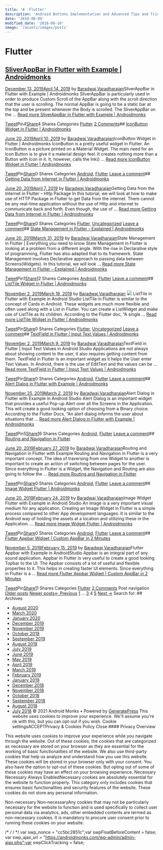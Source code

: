```yaml
---
title: '#  Flutter'
description: 'Android Buttons Implementation and Advanced Tips and Tricks Uncategorized - Buttons in Android - OverView and Implementation Android Monks'
date: '2018-08-09'
modified_date: '2018-08-10'
image: '/assets/images/posts'
---
```

#  Flutter

## [SliverAppBar in Flutter with Example | Androidmonks](https://androidmonks.com/sliverappbar-flutter/)

 [December 13, 2019April 14, 2019](https://androidmonks.com/sliverappbar-flutter/ "3:30 pm") by [Baradwaj Varadharajan](https://androidmonks.com/author/admin/ "View all posts by Baradwaj Varadharajan")SliverAppBar in Flutter with Example | Androidmonks SliverAppBar is particularly used in order to produce Custom Scroll of the AppBar along with the scroll direction that the user is scrolling. The normal AppBar is going to be a static bar at the top and be present whenever the Body is scrolled. The SliverAppBar on the … [Read more SliverAppBar in Flutter with Example | Androidmonks](https://androidmonks.com/sliverappbar-flutter/ "SliverAppBar in Flutter with Example | Androidmonks")

[Tweet](https://twitter.com/intent/tweet?text=SliverAppBar+in+Flutter+with+Example++Androidmonks&url=https%3A%2F%2Fandroidmonks.com%2Fsliverappbar-flutter%2F)Pin4[Share](https://www.facebook.com/share.php?u=https%3A%2F%2Fandroidmonks.com%2Fsliverappbar-flutter%2F)4 Shares Categories [Flutter](https://androidmonks.com/category/flutter/) [2 Comments](https://androidmonks.com/sliverappbar-flutter/#comments)## [IconButton Widget in Flutter | Androidmonks](https://androidmonks.com/iconbutton-flutter/)

 [June 20, 2019April 10, 2019](https://androidmonks.com/iconbutton-flutter/ "3:45 am") by [Baradwaj Varadharajan](https://androidmonks.com/author/admin/ "View all posts by Baradwaj Varadharajan")IconButton Widget in Flutter | Androidmonks IconButton is a pretty useful widget in Flutter. An IconButton is a picture printed on a Material Widget. The main need for an Icon Button is to give it a material design feel. It creates nothing more than a Button with Icon in it. It, however, calls the Ink() … [Read more IconButton Widget in Flutter | Androidmonks](https://androidmonks.com/iconbutton-flutter/ "IconButton Widget in Flutter | Androidmonks")

[Tweet](https://twitter.com/intent/tweet?text=IconButton+Widget+in+Flutter++Androidmonks&url=https%3A%2F%2Fandroidmonks.com%2Ficonbutton-flutter%2F)Pin[Share](https://www.facebook.com/share.php?u=https%3A%2F%2Fandroidmonks.com%2Ficonbutton-flutter%2F)0 Shares Categories [Android](https://androidmonks.com/category/android/), [Flutter](https://androidmonks.com/category/flutter/) [Leave a comment](https://androidmonks.com/iconbutton-flutter/#respond)## [Getting Data from Internet in Flutter | Androidmonks](https://androidmonks.com/data-from-internet-flutter/)

 [June 20, 2019April 7, 2019](https://androidmonks.com/data-from-internet-flutter/ "3:30 am") by [Baradwaj Varadharajan](https://androidmonks.com/author/admin/ "View all posts by Baradwaj Varadharajan")Getting Data from the Internet in Flutter – Http Package In this tutorial, we will look at how to make use of HTTP Package in Flutter to get Data from the internet. There cannot be any real-time application without the use of Http and internet to communicate back and forth. Even though, the use of … [Read more Getting Data from Internet in Flutter | Androidmonks](https://androidmonks.com/data-from-internet-flutter/ "Getting Data from Internet in Flutter | Androidmonks")

[Tweet](https://twitter.com/intent/tweet?text=Getting+Data+from+Internet+in+Flutter++Androidmonks&url=https%3A%2F%2Fandroidmonks.com%2Fdata-from-internet-flutter%2F)Pin[Share](https://www.facebook.com/share.php?u=https%3A%2F%2Fandroidmonks.com%2Fdata-from-internet-flutter%2F)0 Shares Categories [Flutter](https://androidmonks.com/category/flutter/), [Uncategorized](https://androidmonks.com/category/uncategorized/) [Leave a comment](https://androidmonks.com/data-from-internet-flutter/#respond)## [State Management in Flutter – Explained | Androidmonks](https://androidmonks.com/state-management-flutter/)

 [June 20, 2019March 31, 2019](https://androidmonks.com/state-management-flutter/ "12:30 pm") by [Baradwaj Varadharajan](https://androidmonks.com/author/admin/ "View all posts by Baradwaj Varadharajan")State Management in Flutter | Everything you need to know State Management in Flutter is looking at a problem from a different angle. With the rise in Declarative style of programming, Flutter has also adapted that to its framework. State Management involves Declarative approach to passing data between Screens(Widgets). In this tutorial, we will look … [Read more State Management in Flutter – Explained | Androidmonks](https://androidmonks.com/state-management-flutter/ "State Management in Flutter – Explained | Androidmonks")

[Tweet](https://twitter.com/intent/tweet?text=State+Management+in+Flutter+-+Explained++Androidmonks&url=https%3A%2F%2Fandroidmonks.com%2Fstate-management-flutter%2F)Pin1[Share1](https://www.facebook.com/share.php?u=https%3A%2F%2Fandroidmonks.com%2Fstate-management-flutter%2F)2 Shares Categories [Android](https://androidmonks.com/category/android/), [Flutter](https://androidmonks.com/category/flutter/) [Leave a comment](https://androidmonks.com/state-management-flutter/#respond)## [ListTile Widget in Flutter | Androidmonks](https://androidmonks.com/listtile-widget-flutter/)

 [November 2, 2019March 18, 2019](https://androidmonks.com/listtile-widget-flutter/ "9:30 am") by [Baradwaj Varadharajan](https://androidmonks.com/author/admin/ "View all posts by Baradwaj Varadharajan")  [![](data:image/gif;base64,R0lGODlhAQABAIAAAAAAAP///yH5BAEAAAAALAAAAAABAAEAAAIBRAA7)![](https://androidmonks.com/wp-content/uploads/2019/03/Screen-Shot-2019-03-18-at-4.18.17-PM.png)](https://androidmonks.com/listtile-widget-flutter/) ListTile in Flutter with Example in Android Studio ListTile in Flutter is similar to the concept of Cards in Android. These widgets are much more flexible and often used along with a List in Flutter. You can create a ListWidget and make use of ListTile as its children. According to the Flutter doc, “A single … [Read more ListTile Widget in Flutter | Androidmonks](https://androidmonks.com/listtile-widget-flutter/ "ListTile Widget in Flutter | Androidmonks")

[Tweet](https://twitter.com/intent/tweet?text=ListTile+Widget+in+Flutter++Androidmonks&url=https%3A%2F%2Fandroidmonks.com%2Flisttile-widget-flutter%2F)Pin[Share](https://www.facebook.com/share.php?u=https%3A%2F%2Fandroidmonks.com%2Flisttile-widget-flutter%2F)0 Shares Categories [Flutter](https://androidmonks.com/category/flutter/), [Uncategorized](https://androidmonks.com/category/uncategorized/) [Leave a comment](https://androidmonks.com/listtile-widget-flutter/#respond)## [TextField in Flutter | Input Text Values | Androidmonks](https://androidmonks.com/textfield-flutter/)

 [November 2, 2019March 9, 2019](https://androidmonks.com/textfield-flutter/ "1:40 am") by [Baradwaj Varadharajan](https://androidmonks.com/author/admin/ "View all posts by Baradwaj Varadharajan")TextField in Flutter | Input Text Values in Android Studio Applications are not always about showing content to the user, it also requires getting content from them. TextField in Flutter is an important widget as it helps the User enter Text Values. In Android, there is the use of EditText and the values can be … [Read more TextField in Flutter | Input Text Values | Androidmonks](https://androidmonks.com/textfield-flutter/ "TextField in Flutter | Input Text Values | Androidmonks")

[Tweet](https://twitter.com/intent/tweet?text=TextField+in+Flutter++Input+Text+Values++Androidmonks&url=https%3A%2F%2Fandroidmonks.com%2Ftextfield-flutter%2F)Pin[Share](https://www.facebook.com/share.php?u=https%3A%2F%2Fandroidmonks.com%2Ftextfield-flutter%2F)0 Shares Categories [Android](https://androidmonks.com/category/android/), [Flutter](https://androidmonks.com/category/flutter/) [Leave a comment](https://androidmonks.com/textfield-flutter/#respond)## [Alert Dialog in Flutter with Example | Androidmonks](https://androidmonks.com/alerts-dialog-flutter/)

 [November 25, 2019March 2, 2019](https://androidmonks.com/alerts-dialog-flutter/ "12:00 pm") by [Baradwaj Varadharajan](https://androidmonks.com/author/admin/ "View all posts by Baradwaj Varadharajan")Alert Dialog in Flutter with Example in Android Studio Alert Dialog is an important widget that provides a useful Pop-up Alert over all the Screens in the Application. This will create a good looking option of choosing from a Binary choice. According to the Flutter Docs, “An alert dialog informs the user about situations that … [Read more Alert Dialog in Flutter with Example | Androidmonks](https://androidmonks.com/alerts-dialog-flutter/ "Alert Dialog in Flutter with Example | Androidmonks")

[Tweet](https://twitter.com/intent/tweet?text=Alert+Dialog+in+Flutter+with+Example++Androidmonks&url=https%3A%2F%2Fandroidmonks.com%2Falerts-dialog-flutter%2F)Pin5[Share1](https://www.facebook.com/share.php?u=https%3A%2F%2Fandroidmonks.com%2Falerts-dialog-flutter%2F)6 Shares Categories [Android](https://androidmonks.com/category/android/), [Flutter](https://androidmonks.com/category/flutter/) [Leave a comment](https://androidmonks.com/alerts-dialog-flutter/#respond)## [Routing and Navigation in Flutter](https://androidmonks.com/routing-navigation-flutter/)

 [June 20, 2019February 27, 2019](https://androidmonks.com/routing-navigation-flutter/ "3:45 pm") by [Baradwaj Varadharajan](https://androidmonks.com/author/admin/ "View all posts by Baradwaj Varadharajan")Routing and Navigation in Flutter with Example Routing and Navigation in Flutter is a very important concept. The idea of traversing from one Widget to another is important to create an action of switching between pages for the user. Since everything in Flutter is a Widget, the Navigation and Routing are also going to follow the … [Read more Routing and Navigation in Flutter](https://androidmonks.com/routing-navigation-flutter/ "Routing and Navigation in Flutter")

[Tweet](https://twitter.com/intent/tweet?text=Routing+and+Navigation+in+Flutter&url=https%3A%2F%2Fandroidmonks.com%2Frouting-navigation-flutter%2F)Pin[Share](https://www.facebook.com/share.php?u=https%3A%2F%2Fandroidmonks.com%2Frouting-navigation-flutter%2F)0 Shares Categories [Android](https://androidmonks.com/category/android/), [Flutter](https://androidmonks.com/category/flutter/) [Leave a comment](https://androidmonks.com/routing-navigation-flutter/#respond)## [Image Widget Flutter | Androidmonks](https://androidmonks.com/image-widget-flutter/)

 [June 20, 2019February 24, 2019](https://androidmonks.com/image-widget-flutter/ "10:38 am") by [Baradwaj Varadharajan](https://androidmonks.com/author/admin/ "View all posts by Baradwaj Varadharajan")Image Widget Flutter with Example in Android Studio An image is a very important visual medium for any application. Creating an Image Widget in Flutter is a simple process compared to other App development languages. It is similar to the Android way of holding the assets at a location and utilizing these in the Application. … [Read more Image Widget Flutter | Androidmonks](https://androidmonks.com/image-widget-flutter/ "Image Widget Flutter | Androidmonks")

[Tweet](https://twitter.com/intent/tweet?text=Image+Widget+Flutter++Androidmonks&url=https%3A%2F%2Fandroidmonks.com%2Fimage-widget-flutter%2F)Pin[Share](https://www.facebook.com/share.php?u=https%3A%2F%2Fandroidmonks.com%2Fimage-widget-flutter%2F)0 Shares Categories [Android](https://androidmonks.com/category/android/), [Flutter](https://androidmonks.com/category/flutter/) [Leave a comment](https://androidmonks.com/image-widget-flutter/#respond)## [Flutter Appbar Widget | Custom AppBar in 2 Minutes](https://androidmonks.com/flutter-appbar/)

 [November 5, 2019February 15, 2019](https://androidmonks.com/flutter-appbar/ "10:00 am") by [Baradwaj Varadharajan](https://androidmonks.com/author/admin/ "View all posts by Baradwaj Varadharajan")Flutter Appbar with Example in AndroidStudio Appbar is an integral part of any sound application. Appbar in Flutter is very useful to create a good looking Topbar to the UI. The Appbar consists of a lot of useful and flexible properties to it. This helps in creating faster UI elements. Since everything in Flutter is a … [Read more Flutter Appbar Widget | Custom AppBar in 2 Minutes](https://androidmonks.com/flutter-appbar/ "Flutter Appbar Widget | Custom AppBar in 2 Minutes")

[Tweet](https://twitter.com/intent/tweet?text=Flutter+Appbar+Widget++Custom+AppBar+in+2+Minutes&url=https%3A%2F%2Fandroidmonks.com%2Fflutter-appbar%2F)Pin[Share1](https://www.facebook.com/share.php?u=https%3A%2F%2Fandroidmonks.com%2Fflutter-appbar%2F)1 Shares Categories [Flutter](https://androidmonks.com/category/flutter/) [2 Comments](https://androidmonks.com/flutter-appbar/#comments) Post navigation [Older posts](https://androidmonks.com/category/flutter/page/5/) [Newer posts](https://androidmonks.com/category/flutter/page/3/)[← Previous](https://androidmonks.com/category/flutter/page/3/) [1](https://androidmonks.com/category/flutter/) … [3](https://androidmonks.com/category/flutter/page/3/) 4 [5](https://androidmonks.com/category/flutter/page/5/) [Next →](https://androidmonks.com/category/flutter/page/5/)  Search for:   ## Archives

* [August 2020](https://androidmonks.com/2020/08/)
* [March 2020](https://androidmonks.com/2020/03/)
* [January 2020](https://androidmonks.com/2020/01/)
* [December 2019](https://androidmonks.com/2019/12/)
* [November 2019](https://androidmonks.com/2019/11/)
* [October 2019](https://androidmonks.com/2019/10/)
* [September 2019](https://androidmonks.com/2019/09/)
* [August 2019](https://androidmonks.com/2019/08/)
* [July 2019](https://androidmonks.com/2019/07/)
* [June 2019](https://androidmonks.com/2019/06/)
* [May 2019](https://androidmonks.com/2019/05/)
* [April 2019](https://androidmonks.com/2019/04/)
* [March 2019](https://androidmonks.com/2019/03/)
* [February 2019](https://androidmonks.com/2019/02/)
* [January 2019](https://androidmonks.com/2019/01/)
* [December 2018](https://androidmonks.com/2018/12/)
* [November 2018](https://androidmonks.com/2018/11/)
* [October 2018](https://androidmonks.com/2018/10/)
* [September 2018](https://androidmonks.com/2018/09/)
* [August 2018](https://androidmonks.com/2018/08/)
* [July 2018](https://androidmonks.com/2018/07/)
 © 2021 Android Monks • Powered by [GeneratePress](https://generatepress.com) This website uses cookies to improve your experience. We'll assume you're ok with this, but you can opt-out if you wish. Cookie settingsACCEPTPrivacy & Cookies Policy   Close #### Privacy Overview

This website uses cookies to improve your experience while you navigate through the website. Out of these cookies, the cookies that are categorized as necessary are stored on your browser as they are essential for the working of basic functionalities of the website. We also use third-party cookies that help us analyze and understand how you use this website. These cookies will be stored in your browser only with your consent. You also have the option to opt-out of these cookies. But opting out of some of these cookies may have an effect on your browsing experience.  Necessary  Necessary Always EnabledNecessary cookies are absolutely essential for the website to function properly. This category only includes cookies that ensures basic functionalities and security features of the website. These cookies do not store any personal information.

 Non-necessary  Non-necessaryAny cookies that may not be particularly necessary for the website to function and is used specifically to collect user personal data via analytics, ads, other embedded contents are termed as non-necessary cookies. It is mandatory to procure user consent prior to running these cookies on your website.

  /* <![CDATA[ */
var tocplus = {"visibility\_show":"show","visibility\_hide":"hide","width":"Auto"};
/* ]]> */  /* <![CDATA[ */
var socialWarfare = {"addons":[],"post\_id":"1666","variables":{"emphasizeIcons":false,"powered\_by\_toggle":false,"affiliate\_link":"https:\/\/warfareplugins.com"},"floatBeforeContent":""};
/* ]]> */       var swp\_nonce = "cc5bc2851c";var swpFloatBeforeContent = false; var swp\_ajax\_url = "https://androidmonks.com/wp-admin/admin-ajax.php";var swpClickTracking = false; 